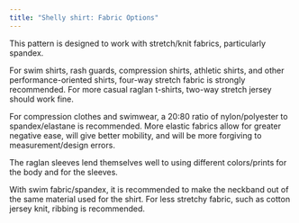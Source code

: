 ```yaml
---
title: "Shelly shirt: Fabric Options"
---
```


This pattern is designed to work with stretch/knit fabrics, particularly spandex.

For swim shirts, rash guards, compression shirts, athletic shirts, and other performance-oriented shirts, four-way stretch fabric is strongly recommended. For more casual raglan t-shirts, two-way stretch jersey should work fine.

For compression clothes and swimwear, a 20:80 ratio of nylon/polyester to spandex/elastane is recommended. More elastic fabrics allow for greater negative ease, will give better mobility, and will be more forgiving to measurement/design errors.

The raglan sleeves lend themselves well to using different colors/prints for the body and for the sleeves.

With swim fabric/spandex, it is recommended to make the neckband out of the same material used for the shirt. For less stretchy fabric, such as cotton jersey knit, ribbing is recommended.

